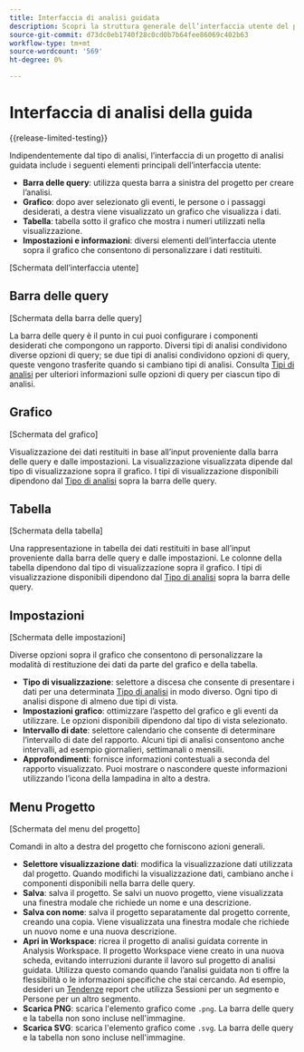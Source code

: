 ```yaml
---
title: Interfaccia di analisi guidata
description: Scopri la struttura generale dell’interfaccia utente del progetto di analisi guidata.
source-git-commit: d73dc0eb1740f28c0cd0b7b64fee86069c402b63
workflow-type: tm+mt
source-wordcount: '569'
ht-degree: 0%

---
```


# Interfaccia di analisi della guida

{{release-limited-testing}}

Indipendentemente dal tipo di analisi, l’interfaccia di un progetto di analisi guidata include i seguenti elementi principali dell’interfaccia utente:

* **Barra delle query**: utilizza questa barra a sinistra del progetto per creare l’analisi.
* **Grafico**: dopo aver selezionato gli eventi, le persone o i passaggi desiderati, a destra viene visualizzato un grafico che visualizza i dati.
* **Tabella**: tabella sotto il grafico che mostra i numeri utilizzati nella visualizzazione.
* **Impostazioni e informazioni**: diversi elementi dell’interfaccia utente sopra il grafico che consentono di personalizzare i dati restituiti.

[Schermata dell’interfaccia utente]

## Barra delle query

[Schermata della barra delle query]

La barra delle query è il punto in cui puoi configurare i componenti desiderati che compongono un rapporto. Diversi tipi di analisi condividono diverse opzioni di query; se due tipi di analisi condividono opzioni di query, queste vengono trasferite quando si cambiano tipi di analisi. Consulta [Tipi di analisi](analysis-types/overview.md) per ulteriori informazioni sulle opzioni di query per ciascun tipo di analisi.

## Grafico

[Schermata del grafico]

Visualizzazione dei dati restituiti in base all’input proveniente dalla barra delle query e dalle impostazioni. La visualizzazione visualizzata dipende dal tipo di visualizzazione sopra il grafico. I tipi di visualizzazione disponibili dipendono dal [Tipo di analisi](analysis-types/overview.md) sopra la barra delle query.

## Tabella

[Schermata della tabella]

Una rappresentazione in tabella dei dati restituiti in base all’input proveniente dalla barra delle query e dalle impostazioni. Le colonne della tabella dipendono dal tipo di visualizzazione sopra il grafico. I tipi di visualizzazione disponibili dipendono dal [Tipo di analisi](analysis-types/overview.md) sopra la barra delle query.

## Impostazioni

[Schermata delle impostazioni]

Diverse opzioni sopra il grafico che consentono di personalizzare la modalità di restituzione dei dati da parte del grafico e della tabella.

* **Tipo di visualizzazione**: selettore a discesa che consente di presentare i dati per una determinata [Tipo di analisi](analysis-types/overview.md) in modo diverso. Ogni tipo di analisi dispone di almeno due tipi di vista.
* **Impostazioni grafico**: ottimizzare l’aspetto del grafico e gli eventi da utilizzare. Le opzioni disponibili dipendono dal tipo di vista selezionato.
* **Intervallo di date**: selettore calendario che consente di determinare l’intervallo di date del rapporto. Alcuni tipi di analisi consentono anche intervalli, ad esempio giornalieri, settimanali o mensili.
* **Approfondimenti**: fornisce informazioni contestuali a seconda del rapporto visualizzato. Puoi mostrare o nascondere queste informazioni utilizzando l’icona della lampadina in alto a destra.

## Menu Progetto

[Schermata del menu del progetto]

Comandi in alto a destra del progetto che forniscono azioni generali.

* **Selettore visualizzazione dati**: modifica la visualizzazione dati utilizzata dal progetto. Quando modifichi la visualizzazione dati, cambiano anche i componenti disponibili nella barra delle query.
* **Salva**: salva il progetto. Se salvi un nuovo progetto, viene visualizzata una finestra modale che richiede un nome e una descrizione.
* **Salva con nome**: salva il progetto separatamente dal progetto corrente, creando una copia. Viene visualizzata una finestra modale che richiede un nuovo nome e una nuova descrizione.
* **Apri in Workspace**: ricrea il progetto di analisi guidata corrente in Analysis Workspace. Il progetto Workspace viene creato in una nuova scheda, evitando interruzioni durante il lavoro sul progetto di analisi guidata. Utilizza questo comando quando l’analisi guidata non ti offre la flessibilità o le informazioni specifiche che stai cercando. Ad esempio, desideri un [Tendenze](analysis-types/trends.md) report che utilizza Sessioni per un segmento e Persone per un altro segmento.
* **Scarica PNG**: scarica l&#39;elemento grafico come `.png`. La barra delle query e la tabella non sono incluse nell&#39;immagine.
* **Scarica SVG**: scarica l&#39;elemento grafico come `.svg`. La barra delle query e la tabella non sono incluse nell&#39;immagine.
